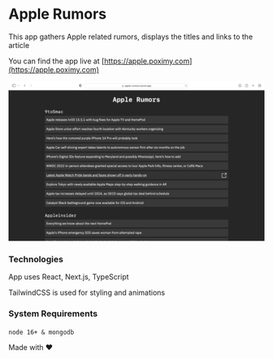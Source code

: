 # Apple Rumors

This app gathers Apple related rumors, displays the titles and links to the article

You can find the app live at [https://apple.poximy.com](https://apple.poximy.com)

![Project view](/assets/web_app.png)

### Technologies

App uses React, Next.js, TypeScript

TailwindCSS is used for styling and animations

### System Requirements

`node 16+ & mongodb`

Made with ❤️
